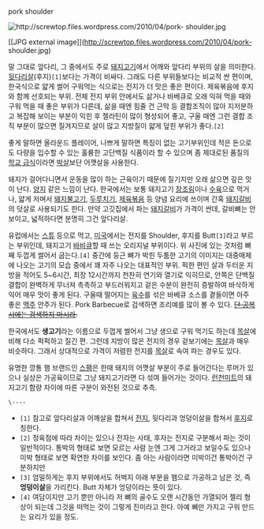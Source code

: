 pork shoulder

![http://screwtop.files.wordpress.com/2010/04/pork-
shoulder.jpg](http://screwtop.files.wordpress.com/2010/04/pork-shoulder.jpg)

[[JPG external image]](http://screwtop.files.wordpress.com/2010/04/pork-
shoulder.jpg)

  
말 그대로 앞다리, 그 중에서도 주로 [돼지고기](%EB%8F%BC%EC%A7%80%EA%B3%A0%EA%B8%B0.md)에서 어깨와
앞다리 부위의 살을 의미한다.
[뒷다리살](%EB%92%B7%EB%8B%A4%EB%A6%AC%EC%82%B4.md)(후지)`[1]`보다는 가격이 비싸다. 그래도 다른
부위들보다는 비교적 싼 편이며, 한국식으로 얇게 썰어 구워먹는 식으로는 전지가 더 맛은 좋은 편이다. 제육볶음에 후지와 함께 선호되는 부위.
전체 전지 부위 안에서도 삶거나 바베큐로 오래 익혀 먹을 때와 구워 먹을 때 좋은 부위가 다른데, 삶을 때엔 힘줄 건 근막 등 결합조직이
많아 지저분하고 복잡해 보이는 부분이 익힌 후 젤라틴이 많이 형성되어 좋고, 구울 때엔 그런 결합 조직 부분이 많으면 질겨지므로 살이 많고
지방질이 얇게 덮힌 부위가 좋다.`[2]`

좋게 말하면 올라운드 플레이어, 나쁘게 말하면 특징이 없는 고기부위인데 적은 돈으로도 다량을 입수할 수 있는 훌륭한 고단백질 식품이라 할 수
있으며 좀 제대로된 품질의 [학교 급식](%ED%95%99%EA%B5%90%20%EA%B8%89%EC%8B%9D.md)이라면
[박살](%EB%B0%95%EC%82%B4.md)보단 어깻살을 사용한다.

돼지가 걸어다니면서 운동을 많이 하는 근육이기 때문에 질기지만 오래 삶으면 깊은 맛이 난다.
[양지](%EC%96%91%EC%A7%80.md) 같은 느낌이 난다. 한국에서는 보통 돼지고기
[장조림](%EC%9E%A5%EC%A1%B0%EB%A6%BC.md)이나 [수육](%EC%88%98%EC%9C%A1.md)으로
먹거나, 얇게 저며서 [돼지불고기](%EB%8F%BC%EC%A7%80%EB%B6%88%EA%B3%A0%EA%B8%B0.md),
[두루치기](%EB%91%90%EB%A3%A8%EC%B9%98%EA%B8%B0.md),
[제육볶음](%EC%A0%9C%EC%9C%A1%EB%B3%B6%EC%9D%8C.md) 등 양념 요리에 쓰이며 간혹
[돼지갈비](%EB%8F%BC%EC%A7%80%EA%B0%88%EB%B9%84.md)의 덧살로 사용되기도 한다. 만약 고깃집에서 파는
[돼지갈비](%EB%8F%BC%EC%A7%80%EA%B0%88%EB%B9%84.md)가 가격이 싼데, 갈비뼈는 안보이고, 넓적하다면
분명히 그건 앞다리살.

유럽에서는 [스튜](%EC%8A%A4%ED%8A%9C.md) 등으로 먹고, [미국](%EB%AF%B8%EA%B5%AD.md)에서는
전지를 Shoulder, 후지를 Butt`[3]`라고 부르는 부위인데, 돼지고기
[바비큐](%EB%B0%94%EB%B9%84%ED%81%90.md)할 때 쓰는 오리지널 부위이다. 위 사진에 있는 것처럼 뼈째 두껍게
썰어서 굽는다.`[4]` 중간에 둥근 뼈가 박힌 두툼한 고기의 이미지는 대중매체에 나오는 고기의 모습 중에서 꽤 자주 나오는 대표적인 부위.
퍽한 편인 살과 두터운 지방을 적어도 5~6시간, 최장 12시간까지 천찬히 연기와 열기로 익히므로, 안쪽은 단백질 결합이 완벽하게 무너져
촉촉하고 부드러워지고 겉은 수분이 완전히 증발하여 바삭하게 익어 매우 맛이 좋게 된다. 구울때 떨어지는
[육수](%EC%9C%A1%EC%88%98.md)를 섞은 바베큐 소스를 곁들이면 아주 좋은
[맥주](%EB%A7%A5%EC%A3%BC.md) 안주가 된다. Pork Barbecue로 검색하면 조리예를 많이 볼 수 있다.
<del>[단 공복 시에는 검색하지 마시라](%EC%9C%84%EA%BC%B4%EC%82%AC.md).</del>

한국에서도 **생고기**라는 이름으로 두껍게 썰어서 그냥 생으로 구워 먹기도 하는데 [목살](%EB%AA%A9%EC%82%B4.md)에
비해 다소 퍽퍽하고 질긴 편. 그런데 지방이 많은 전지의 경우 겉보기에는 [목살](%EB%AA%A9%EC%82%B4.md)과 매우
비슷하다. 그래서 상대적으로 가격이 저렴한 전지를 [목살](%EB%AA%A9%EC%82%B4.md)로 속여 파는 경우도 있다.

유명한 깡통 햄 브랜드인 [스팸](%EC%8A%A4%ED%8C%B8.md)은 한때 돼지의 어깻살 부분이 주로 들어간다는 루머가 있으나
실상은 가공육이므로 그냥 돼지고기라면 다 섞여 들어가는 것이다.
[런천미트](%EB%9F%B0%EC%B2%9C%EB%AF%B8%ED%8A%B8.md)의 돼지고기 함량 차이에 따른 구분이 와전된 것으로
추측.

`\----`

  * `[1]` 참고로 앞다리살과 어깨살을 합쳐서 [전지](%EC%A0%84%EC%A7%80.md), 뒷다리과 엉덩이살을 합쳐서 [후지](%ED%9B%84%EC%A7%80.md)로 칭한다.
  * `[2]` 정육점에 따라 차이는 있으나 전자는 사태, 후자는 전지로 구분해서 파는 것이 일반적이다. 통박의 형태로 보면 모르는 사람 눈엔 그게 그거라고 보일수도 있으나 미박 형태로 보면 확연한 차이를 보인다. 좀 아는 사람이라면 미박이건 통박이건 구분하지만
  * `[3]` 엄밀하게는 후지 부위에서도 허벅지 아래 부분을 햄으로 가공하고 남은 것, 즉 **엉덩이살**을 가리킨다. Butt 자체가 엉덩이라는 뜻이 있다.
  * `[4]` 여담이지만 고기 뿐만 아니라 저 뼈의 골수도 오랜 시간동안 가열되어 젤리 형상이 되는데 그것을 떠먹는 것이 그렇게 진미라고 한다. 아예 뼈만 가지고 구워 만드는 요리가 있을 정도.

